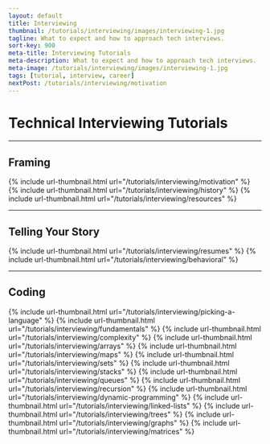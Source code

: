 ```yaml
---
layout: default
title: Interviewing
thumbnail: /tutorials/interviewing/images/interviewing-1.jpg
tagline: What to expect and how to approach tech interviews.
sort-key: 900
meta-title: Interviewing Tutorials
meta-description: What to expect and how to approach tech interviews.
meta-image: /tutorials/interviewing/images/interviewing-1.jpg
tags: [tutorial, interview, career]
nextPost: /tutorials/interviewing/motivation
---
```


# Technical Interviewing Tutorials

---

## Framing

<div class="thumbnail-link-container">
  {% include url-thumbnail.html url="/tutorials/interviewing/motivation" %}
  {% include url-thumbnail.html url="/tutorials/interviewing/history" %}
  {% include url-thumbnail.html url="/tutorials/interviewing/resources" %}
</div>

---

## Telling Your Story

<div class="thumbnail-link-container">
  {% include url-thumbnail.html url="/tutorials/interviewing/resumes" %}
  {% include url-thumbnail.html url="/tutorials/interviewing/behavioral" %}
</div>

---

## Coding

<div class="thumbnail-link-container">
  {% include url-thumbnail.html url="/tutorials/interviewing/picking-a-language" %}
  {% include url-thumbnail.html url="/tutorials/interviewing/fundamentals" %}
  {% include url-thumbnail.html url="/tutorials/interviewing/complexity" %}
  {% include url-thumbnail.html url="/tutorials/interviewing/arrays" %}
  {% include url-thumbnail.html url="/tutorials/interviewing/maps" %}
  {% include url-thumbnail.html url="/tutorials/interviewing/sets" %}
  {% include url-thumbnail.html url="/tutorials/interviewing/stacks" %}
  {% include url-thumbnail.html url="/tutorials/interviewing/queues" %}
  {% include url-thumbnail.html url="/tutorials/interviewing/recursion" %}
  {% include url-thumbnail.html url="/tutorials/interviewing/dynamic-programming" %}
  {% include url-thumbnail.html url="/tutorials/interviewing/linked-lists" %}
  {% include url-thumbnail.html url="/tutorials/interviewing/trees" %}
  {% include url-thumbnail.html url="/tutorials/interviewing/graphs" %}
  {% include url-thumbnail.html url="/tutorials/interviewing/matrices" %}
</div>
